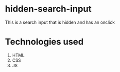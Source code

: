 # hidden-search-input
This is a search input that is hidden and has an onclick

# Technologies used
1. HTML
2. CSS
3. JS

